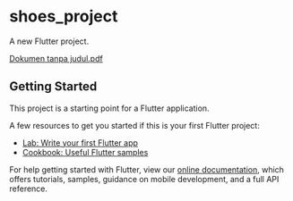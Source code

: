 # shoes_project

A new Flutter project.

[Dokumen tanpa judul.pdf](https://github.com/zainalsalamun/shoes_ui_flutter_eccomerce/files/7052450/Dokumen.tanpa.judul.pdf)


## Getting Started

This project is a starting point for a Flutter application.

A few resources to get you started if this is your first Flutter project:

- [Lab: Write your first Flutter app](https://flutter.dev/docs/get-started/codelab)
- [Cookbook: Useful Flutter samples](https://flutter.dev/docs/cookbook)

For help getting started with Flutter, view our
[online documentation](https://flutter.dev/docs), which offers tutorials,
samples, guidance on mobile development, and a full API reference.
